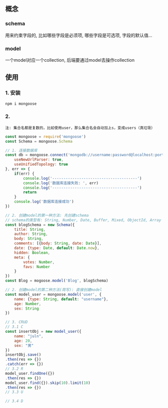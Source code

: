 ## 概念

### schema

用来约束字段的, 比如哪些字段是必须项, 哪些字段是可选项, 字段的默认值...

### model

一个model对应一个collection, 后端要通过model去操作collection

## 使用

### 1. 安装

```cmd
npm i mongoose
```

### 2. 

```注: 集合名都是复数的，比如使用user，那么集合名会自动加上s，变成users（真垃圾）```

```js
const mongoose = require('mongoose')
const Schema = mongoose.Schema

// 1. 连接数据库
const db = mongoose.connect('mongodb://username:password@localhost:port/database', {
    useNewUrlParser: true,
    useUnifiedTopology: true
}, err => {
    if(err) {
        console.log('--------------------------------------')
        console.log('数据库连接失败: ', err)
        console.log('--------------------------------------')
        return
    }
    console.log('数据库连接成功')
})

// 2. 创建model的第一种方法: 先创建schema
// schema的类型有: String, Number, Date, Buffer, Mixed, ObjectId, Array
const blogSchema = new Schema({
    title: String,
    author: String,
    body: String,
    comments: [{body: String, date: Date}],
    date: {type: Date, default: Date.now},
    hidden: Boolean,
    meta: {
        votes: Number,
        favs: Number
    }
})
const Blog = mogoose.model('Blog', blogSchema)

// 2. 创建model的第二种方法(简写): 直接创建model
const model_user = mongoose.model('user', {
    name: {type: String, default: "username"},
    age: Number,
    sex: String
})

// 3. CRUD
// 3.1 C
const insertObj = new model_user({
    name: "juln",
    age: 20,
    sex: "男"
})
insertObj.save()
.then(res => {})
.catch(err => {})
// 3.2 R
model_user.findOne({})
.then(res => {})
model_user.find({}).skip(10).limit(10)
.then(res => {})
// 3.3 U

// 3.4 D
```

